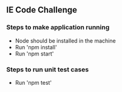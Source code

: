 ## IE Code Challenge

### Steps to make application running

* Node should be installed in the machine
* Run 'npm install'
* Run 'npm start'

### Steps to run unit test cases

* Run 'npm test'